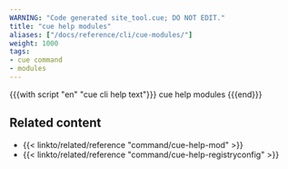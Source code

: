 ```yaml
---
WARNING: "Code generated site_tool.cue; DO NOT EDIT."
title: "cue help modules"
aliases: ["/docs/reference/cli/cue-modules/"]
weight: 1000
tags:
- cue command
- modules
---
```


{{{with script "en" "cue cli help text"}}}
cue help modules
{{{end}}}
## Related content

- {{< linkto/related/reference "command/cue-help-mod" >}}
- {{< linkto/related/reference "command/cue-help-registryconfig" >}}